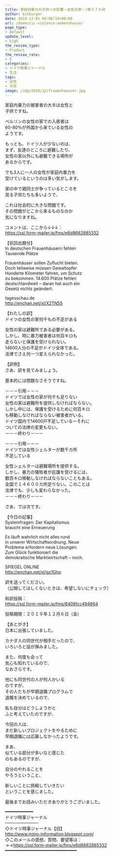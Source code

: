```yaml
---
title: 家庭内暴力の子供への影響－女性の家－/第５７６号
author: bitburger
date: 2019-12-01 04:08:19+00:00
url: /domestic-violence-womenshouse/
page_type:
- default
update_level:
- high
the_review_type:
- Product
the_review_rate:
- 5
categories:
- ドイツ時事ジャーナル
- 生活
tags:
- 女性
- 子供
image: /img/2019/12/frauenhaeuser.jpg
---
```

家庭内暴力の被害者の大半は女性と  
子供ですね。  
  
ベルリンの女性の家での入居者は  
60-80％が外国から来ている女性の  
ようです。  
  
もっとも、ドイツ人が少ないのは、  
まず、友達のところに避難したり、  
女性の家以外にも避難できる場所が  
あるからです。  
  
でも3人に一人の女性が家庭内暴力を  
受けているというのは多い気がします。  
  
家の中で親同士が争っているところを  
見る子供たちも多いようで、  
  
これは社会的に大きな問題です。  
その問題がどこから来るものなのか  
気になりますね。  
  
  
コメントは、ここから↓↓↓：  
<a rel="noopener" href="https://ssl.form-mailer.jp/fms/e6d8662885332" target="_blank">https://ssl.form-mailer.jp/fms/e6d8662885332</a>  
  
【前回出題分】  
In deutschen Frauenhäusern fehlen  
Tausende Plätze  
  
Frauenhäuser sollen Zuflucht bieten.  
Doch teilweise müssen Gewaltopfer  
Hunderte Kilometer fahren, um Schutz  
zu bekommen. 14.600 Plätze fehlen  
deutschlandweit &#8211; daran hat auch ein  
Gesetz nichts geändert.  
  
tagesschau.de  
<a rel="noopener" href="http://enchan.net/xl/X2TN55" target="_blank">http://enchan.net/xl/X2TN55</a>  
  
  
【わたしの訳】  
ドイツの女性の家何千もの不足がある  
  
女性の家は避難所である必要がある。  
しかし、時に暴力被害者は何百キロも  
走らないと保護を受けられない。  
14600人分の不足がドイツ全体である。  
法律でさえ何一つ変えられなかった。  
  
  
【訳例】  
さあ、訳を見てみましょう。  
  
基本的には問題なさそうですね。  
  
－－－引用－－－  
ドイツでは女性の家が何千も足りない  
女性の家は避難所を提供しなければならない。  
しかし中には、保護を受けるために何百キロ  
も移動しなければならない被害者がいる。  
ドイツ国内で14600戸不足しているーそれに  
ついての法律の変更もない。  
－－－終わり－－－  
  
－－－引用－－－  
ドイツでは女性シェルターが数千カ所  
不足している  
  
女性シェルターは避難場所を提供する。  
しかし、暴力の犠牲者が庇護を受けるには、  
数百キロ移動しなければならないこともある。  
全国で１４６００カ所足りない。このことは  
法律でも、少しも変わらなかった。  
－－－終わり－－－  
  
  
さあ、では次です。  
  
【今日の記事】  
Systemfragen: Der Kapitalismus  
braucht eine Erneuerung  
  
Es läuft wahrlich nicht alles rund  
in unserer Wirtschaftsordnung. Neue  
Probleme erfordern neue Lösungen.  
Zum Glück funktioniert die  
demokratische Marktwirtschaft &#8211; noch.  
  
SPIEGEL ONLINE  
<a rel="noopener" href="http://enchan.net/xl/gz1Ghp" target="_blank">http://enchan.net/xl/gz1Ghp</a>  
  
訳を送ってください。  
（公開してほしくないときは、希望しないにチェック）  
  
和訳投稿：  
 <a rel="noopener" href="https://ssl.form-mailer.jp/fms/8408fcc494664" target="_blank">https://ssl.form-mailer.jp/fms/8408fcc494664</a>  
  
投稿期限：２０１９年１２月６日（金）  
  
【あとがき】  
日本に出張していました。  
  
カナダ人の同世代が相手だったので、  
いろいろと話が弾みました。  
  
また、何度も会って  
気心も知れているので、  
なおさらです。  
  
他にも同世代の人が何人かいる  
のですが、  
その人たちが早期退職プログラムで  
退職を決めているので、  
  
私も自分はどうしようかと  
ふと考えていたのですが、  
  
今回の人は、  
まだ新しいプロジェクトをやるために  
早期退職には応募しなかったようです。  
  
まあ、  
似ている部分が多いなと感じた  
のもあるのですが、  
  
自分のやれることを  
やろうということ、  
  
新しいことに挑戦していきたい  
ということを感じました。  
  
  
最後までお読みいただきありがとうございました。  
  
━━━━━━━━━━━  
ドイツ時事ジャーナル  
───────────  
◇ドイツ時事ジャーナル【旧】  
<a rel="noopener" href="http://www.iroiro-information.blogspot.com/" target="_blank">http://www.iroiro-information.blogspot.com/</a>  
◇このメールの感想、質問、要望等は：  
->-><a rel="noopener" href="https://ssl.form-mailer.jp/fms/e6d8662885332" target="_blank">https://ssl.form-mailer.jp/fms/e6d8662885332</a>  
━━━━━━━━━━━━━━━━━━━━━━━━━━━━